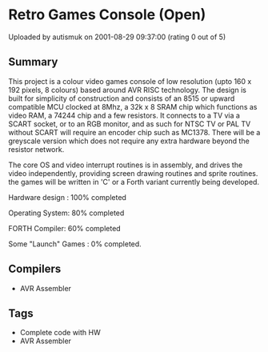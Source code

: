 # Retro Games Console (Open)

Uploaded by autismuk on 2001-08-29 09:37:00 (rating 0 out of 5)

## Summary

This project is a colour video games console of low resolution (upto 160 x 192 pixels, 8 colours) based around AVR RISC technology. The design is built for simplicity of construction and consists of an 8515 or upward compatible MCU clocked at 8Mhz, a 32k x 8 SRAM chip which functions as video RAM, a 74244 chip and a few resistors. It connects to a TV via a SCART socket, or to an RGB monitor, and as such for NTSC TV or PAL TV without SCART will require an encoder chip such as MC1378. There will be a greyscale version which does not require any extra hardware beyond the resistor network.


The core OS and video interrupt routines is in assembly, and drives the video independently, providing screen drawing routines and sprite routines. the games will be written in 'C' or a Forth variant currently being developed.


Hardware design : 100% completed  

Operating System: 80% completed  

FORTH Compiler: 60% completed  

Some "Launch" Games : 0% completed.

## Compilers

- AVR Assembler

## Tags

- Complete code with HW
- AVR Assembler
